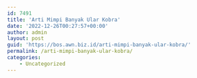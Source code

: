 ```yaml
---
id: 7491
title: 'Arti Mimpi Banyak Ular Kobra'
date: '2022-12-26T00:27:57+00:00'
author: admin
layout: post
guid: 'https://bos.awn.biz.id/arti-mimpi-banyak-ular-kobra/'
permalink: /arti-mimpi-banyak-ular-kobra/
categories:
    - Uncategorized
---
```


